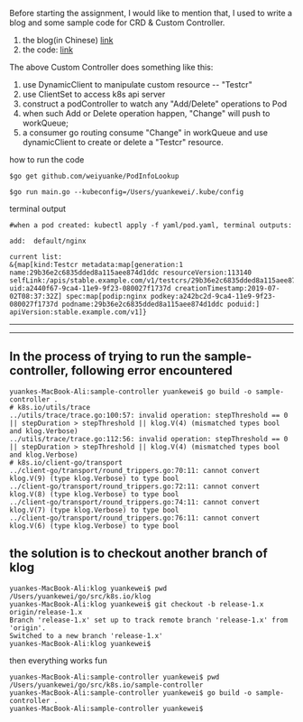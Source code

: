 Before starting the assignment, I would like to mention that, I used to write a blog and some sample code 
for CRD & Custom Controller.

1. the blog(in Chinese) [link](https://blog.csdn.net/weiyuanke/article/details/97938299)
2. the code: [link](https://github.com/weiyuanke/PodInfoLookup)

The above Custom Controller does something like this:
1. use DynamicClient to manipulate custom resource -- "Testcr"
2. use ClientSet to access k8s api server
3. construct a podController to watch any "Add/Delete" operations to Pod
4. when such Add or Delete operation happen, "Change" will push to workQueue;
5. a consumer go routing consume "Change" in workQueue and use dynamicClient to create or delete a "Testcr" resource.



how to run the code

```
$go get github.com/weiyuanke/PodInfoLookup

$go run main.go --kubeconfig=/Users/yuankewei/.kube/config
```

terminal output

```
#when a pod created: kubectl apply -f yaml/pod.yaml, terminal outputs:

add:  default/nginx

current list:
&{map[kind:Testcr metadata:map[generation:1 name:29b36e2c6835dded8a115aee874d1ddc resourceVersion:113140 selfLink:/apis/stable.example.com/v1/testcrs/29b36e2c6835dded8a115aee874d1ddc uid:a2440f67-9ca4-11e9-9f23-080027f1737d creationTimestamp:2019-07-02T08:37:32Z] spec:map[podip:nginx podkey:a242bc2d-9ca4-11e9-9f23-080027f1737d podname:29b36e2c6835dded8a115aee874d1ddc poduid:] apiVersion:stable.example.com/v1]}
```

--------------------------------------------

--------------------------------------------

## In the process of trying to run the sample-controller, following error encountered
```
yuankes-MacBook-Ali:sample-controller yuankewei$ go build -o sample-controller .
# k8s.io/utils/trace
../utils/trace/trace.go:100:57: invalid operation: stepThreshold == 0 || stepDuration > stepThreshold || klog.V(4) (mismatched types bool and klog.Verbose)
../utils/trace/trace.go:112:56: invalid operation: stepThreshold == 0 || stepDuration > stepThreshold || klog.V(4) (mismatched types bool and klog.Verbose)
# k8s.io/client-go/transport
../client-go/transport/round_trippers.go:70:11: cannot convert klog.V(9) (type klog.Verbose) to type bool
../client-go/transport/round_trippers.go:72:11: cannot convert klog.V(8) (type klog.Verbose) to type bool
../client-go/transport/round_trippers.go:74:11: cannot convert klog.V(7) (type klog.Verbose) to type bool
../client-go/transport/round_trippers.go:76:11: cannot convert klog.V(6) (type klog.Verbose) to type bool
```

## the solution is to checkout another branch of klog
```
yuankes-MacBook-Ali:klog yuankewei$ pwd
/Users/yuankewei/go/src/k8s.io/klog
yuankes-MacBook-Ali:klog yuankewei$ git checkout -b release-1.x origin/release-1.x
Branch 'release-1.x' set up to track remote branch 'release-1.x' from 'origin'.
Switched to a new branch 'release-1.x'
yuankes-MacBook-Ali:klog yuankewei$
```

then everything works fun
```
yuankes-MacBook-Ali:sample-controller yuankewei$ pwd
/Users/yuankewei/go/src/k8s.io/sample-controller
yuankes-MacBook-Ali:sample-controller yuankewei$ go build -o sample-controller .
yuankes-MacBook-Ali:sample-controller yuankewei$
```